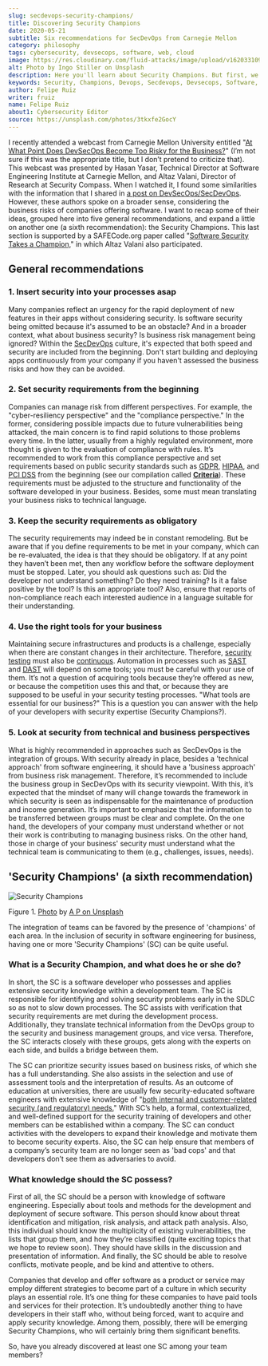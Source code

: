 ```yaml
---
slug: secdevops-security-champions/
title: Discovering Security Champions
date: 2020-05-21
subtitle: Six recommendations for SecDevOps from Carnegie Mellon
category: philosophy
tags: cybersecurity, devsecops, software, web, cloud
image: https://res.cloudinary.com/fluid-attacks/image/upload/v1620331091/blog/secdevops-security-champions/cover_nkri6h.webp
alt: Photo by Ingo Stiller on Unsplash
description: Here you'll learn about Security Champions. But first, we give you five recommendations if you're considering the implementation of security in your business.
keywords: Security, Champions, Devops, Secdevops, Devsecops, Software, Information, Ethical Hacking, Pentesting
author: Felipe Ruiz
writer: fruiz
name: Felipe Ruiz
about1: Cybersecurity Editor
source: https://unsplash.com/photos/3tkxfe2GocY
---
```


I recently attended a webcast from Carnegie Mellon University entitled
"[At What Point Does DevSecOps Become Too Risky for the
Business?](https://www.youtube.com/watch?v=n0FRNpoqYT0&feature=youtu.be)"
(I’m not sure if this was the appropriate title, but I don’t pretend to
criticize that). This webcast was presented by Hasan Yasar, Technical
Director at Software Engineering Institute at Carnegie Mellon, and Altaz
Valani, Director of Research at Security Compass. When I watched it, I
found some similarities with the information that I shared in [a post on
DevSecOps/SecDevOps](../devsecops-concept/). However, these authors
spoke on a broader sense, considering the business risks of companies
offering software. I want to recap some of their ideas, grouped here
into five general recommendations, and expand a little on another one (a
sixth recommendation): the Security Champions. This last section is
supported by a SAFECode.org paper called "[Software Security Takes a
Champion,](http://safecode.org/wp-content/uploads/2019/02/Security-Champions-2019-.pdf)"
in which Altaz Valani also participated.

## General recommendations

### 1. Insert security into your processes asap

Many companies reflect an urgency
for the rapid deployment of new features in their apps
without considering security.
Is software security being omitted
because it's assumed to be an obstacle?
And in a broader context,
what about business security?
Is business risk management being ignored?
Within the [SecDevOps](../../solutions/devsecops/) culture,
it's expected that both speed and security are included from the beginning.
Don't start building and deploying apps continuously from your company
if you haven't assessed the business risks
and how they can be avoided.

### 2. Set security requirements from the beginning

Companies can manage risk from different perspectives. For example, the
"cyber-resiliency perspective" and the "compliance perspective." In the
former, considering possible impacts due to future vulnerabilities being
attacked, the main concern is to find rapid solutions to those problems
every time. In the latter, usually from a highly regulated environment,
more thought is given to the evaluation of compliance with rules. It’s
recommended to work from this compliance perspective and set
requirements based on public security standards such as
[GDPR](../../compliance/gdpr/), [HIPAA](../../compliance/hipaa/), and
[PCI DSS](../../compliance/pci/) from the beginning (see our compilation
called [**Criteria**](https://docs.fluidattacks.com/criteria/)). These
requirements must be adjusted to the structure and functionality of the
software developed in your business. Besides, some must mean translating
your business risks to technical language.

### 3. Keep the security requirements as obligatory

The security requirements may indeed be in constant remodeling. But be
aware that if you define requirements to be met in your company, which
can be re-evaluated, the idea is that they should be obligatory. If at
any point they haven’t been met, then any workflow before the software
deployment must be stopped. Later, you should ask questions such as: Did
the developer not understand something? Do they need training? Is it a
false positive by the tool? Is this an appropriate tool? Also, ensure
that reports of non-compliance reach each interested audience in a
language suitable for their understanding.

### 4. Use the right tools for your business

Maintaining secure infrastructures and products is a challenge,
especially when there are constant changes in their architecture.
Therefore,
[security testing](../../solutions/security-testing/)
must also be [continuous](../../services/continuous-hacking/).
Automation in processes such as [SAST](../../product/sast/)
and [DAST](../../product/dast/)
will depend on some tools;
you must be careful with your use of them.
It’s not a question of acquiring tools because they’re offered as new,
or because the competition uses this and that,
or because they are supposed to be useful in your security testing
processes. "What tools are essential for our business?" This is a
question you can answer with the help of your developers with security
expertise (Security Champions?).

<cta-banner
  buttontxt="Read more"
  link="/solutions/devsecops/"
  title="Get started with Fluid Attacks' DevSecOps solution right now"
/>

### 5. Look at security from technical and business perspectives

What is highly recommended in approaches such as SecDevOps is the
integration of groups. With security already in place, besides a
'technical approach' from software engineering, it should have a
'business approach' from business risk management. Therefore, it’s
recommended to include the business group in SecDevOps with its security
viewpoint. With this, it’s expected that the mindset of many will change
towards the framework in which security is seen as indispensable for the
maintenance of production and income generation. It’s important to
emphasize that the information to be transferred between groups must be
clear and complete. On the one hand, the developers of your company must
understand whether or not their work is contributing to managing
business risks. On the other hand, those in charge of your business'
security must understand what the technical team is communicating to
them (e.g., challenges, issues, needs).

## 'Security Champions' (a sixth recommendation)

<div class="imgblock">

![Security Champions](https://res.cloudinary.com/fluid-attacks/image/upload/v1620331090/blog/secdevops-security-champions/lions_lqcl1b.webp)

<div class="title">

Figure 1. [Photo](https://unsplash.com/photos/1pdp-PGplss) by [A P on
Unsplash](https://unsplash.com/@windogram)

</div>

</div>

The integration of teams can be favored by the presence of 'champions'
of each area. In the inclusion of security in software engineering for
business, having one or more 'Security Champions' (SC) can be quite
useful.

### What is a Security Champion, and what does he or she do?

In short, the SC is a software developer who possesses and applies
extensive security knowledge within a development team. The SC is
responsible for identifying and solving security problems early in the
SDLC so as not to slow down processes. The SC assists with verification
that security requirements are met during the development process.
Additionally, they translate technical information from the DevOps group
to the security and business management groups, and vice versa.
Therefore, the SC interacts closely with these groups, gets along with
the experts on each side, and builds a bridge between them.

The SC can prioritize security issues based on business risks, of which
she has a full understanding. She also assists in the selection and use
of assessment tools and the interpretation of results. As an outcome of
education at universities, there are usually few security-educated
software engineers with extensive knowledge of "[both internal and
customer-related security (and regulatory)
needs.](http://safecode.org/wp-content/uploads/2019/02/Security-Champions-2019-.pdf)"
With SC’s help, a formal, contextualized, and well-defined support for
the security training of developers and other members can be established
within a company. The SC can conduct activities with the developers to
expand their knowledge and motivate them to become security experts.
Also, the SC can help ensure that members of a company’s security team
are no longer seen as 'bad cops' and that developers don’t see them as
adversaries to avoid.

### What knowledge should the SC possess?

First of all, the SC should be a person with knowledge of software
engineering. Especially about tools and methods for the development and
deployment of secure software. This person should know about threat
identification and mitigation, risk analysis, and attack path analysis.
Also, this individual should know the multiplicity of existing
vulnerabilities, the lists that group them, and how they’re classified
(quite exciting topics that we hope to review soon). They should have
skills in the discussion and presentation of information. And finally,
the SC should be able to resolve conflicts, motivate people, and be kind
and attentive to others.

Companies that develop and offer software as a product or service may
employ different strategies to become part of a culture in which
security plays an essential role. It’s one thing for these companies to
have paid tools and services for their protection. It’s undoubtedly
another thing to have developers in their staff who, without being
forced, want to acquire and apply security knowledge. Among them,
possibly, there will be emerging Security Champions, who will certainly
bring them significant benefits.

So, have you already discovered at least one SC among your team members?
